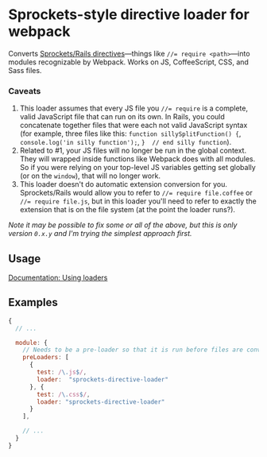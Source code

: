 # Sprockets-style directive loader for webpack

Converts [Sprockets/Rails directives](https://github.com/sstephenson/sprockets#the-directive-processor)—things like `//= require <path>`—into modules recognizable by Webpack. Works on JS, CoffeeScript, CSS, and Sass files.

### Caveats

  1. This loader assumes that every JS file you `//= require` is a complete, valid JavaScript file that can run on its own. In Rails, you could concatenate together files that were each not valid JavaScript syntax (for example, three files like this: `function sillySplitFunction() {`, `console.log('in silly function');`, `}  // end silly function`).
  1. Related to \#1, your JS files will no longer be run in the global context. They will wrapped inside functions like Webpack does with all modules. So if you were relying on your top-level JS variables getting set globally (or on the `window`), that will no longer work.
  2. This loader doesn't do automatic extension conversion for you. Sprockets/Rails would allow you to refer to `//= require file.coffee` or `//= require file.js`, but in this loader you'll need to refer to exactly the extension that is on the file system (at the point the loader runs?).

_Note it may be possible to fix some or all of the above, but this is only version `0.x.y` and I'm trying the simplest approach first._

## Usage

[Documentation: Using loaders](http://webpack.github.io/docs/using-loaders.html)

## Examples

``` javascript
{
  // ...

  module: {
    // Needs to be a pre-loader so that it is run before files are convered to JS
    preLoaders: [
      {
        test: /\.js$/,
        loader:  "sprockets-directive-loader"
      }, {
        test: /\.css$/,
        loader: "sprockets-directive-loader"
      }
    ],

    // ...
  }
}
```
